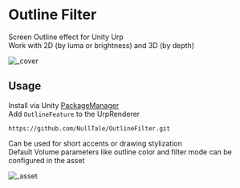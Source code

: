 # Outline Filter

Screen Outline effect for Unity Urp<br>
Work with 2D (by luma or brightness) and 3D (by depth)

![_cover](https://github.com/NullTale/OutlineFilter/assets/1497430/ca30a418-585d-40f0-8ccf-cb847d8e5f46)

## Usage
Install via Unity [PackageManager](https://docs.unity3d.com/Manual/upm-ui-giturl.html)</br>
Add `OutlineFeature` to the UrpRenderer
```
https://github.com/NullTale/OutlineFilter.git
```

Can be used for short accents or drawing stylization</br>
Default Volume parameters like outline color and filter mode can be configured in the asset</br>

![_asset](https://github.com/NullTale/OutlineFilter/assets/1497430/b94de10b-c23c-4de9-8495-6ba2b3b55c5d)
